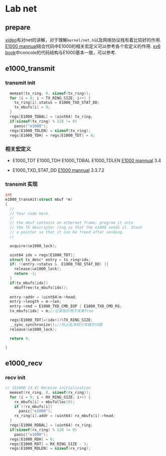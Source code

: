 # Lab net

## prepare

[video](https://www.bilibili.com/video/BV1QA411F7ij?p=20)有对net的讲解，对于理解```kernel/net.h```以及网络协议栈有着比较好的作用.
[E1000 mannual](https://pdos.csail.mit.edu/6.828/2021/readings/8254x_GBe_SDM.pdf)结合代码中E1000的相关宏定义可以参考各个宏定义的作用.
[xv6 book](https://pdos.csail.mit.edu/6.828/2021/xv6/book-riscv-rev2.pdf)中concole的代码结构与E1000基本一致，可以参考.

## e1000_transmit

### transmit init

```c
  memset(tx_ring, 0, sizeof(tx_ring));
  for (i = 0; i < TX_RING_SIZE; i++) {
    tx_ring[i].status = E1000_TXD_STAT_DD;
    tx_mbufs[i] = 0;
  }
  regs[E1000_TDBAL] = (uint64) tx_ring;
  if(sizeof(tx_ring) % 128 != 0)
    panic("e1000");
  regs[E1000_TDLEN] = sizeof(tx_ring);
  regs[E1000_TDH] = regs[E1000_TDT] = 0;
```

### 相关宏定义

* E1000_TDT E1000_TDH E1000_TDBAL E1000_TDLEN
[E1000 mannual](https://pdos.csail.mit.edu/6.828/2021/readings/8254x_GBe_SDM.pdf) 3.4

* E1000_TXD_STAT_DD
[E1000 mannual](https://pdos.csail.mit.edu/6.828/2021/readings/8254x_GBe_SDM.pdf) 3.3.7.2

### transmit 实现

```c
int
e1000_transmit(struct mbuf *m)
{
  //
  // Your code here.
  //
  // the mbuf contains an ethernet frame; program it into
  // the TX descriptor ring so that the e1000 sends it. Stash
  // a pointer so that it can be freed after sending.
  //

  acquire(&e1000_lock);

  uint64 idx = regs[E1000_TDT];
  struct tx_desc* entry = tx_ring+idx;
  if( !(entry->status &  E1000_TXD_STAT_DD) ){
    release(&e1000_lock);
    return -1;
  }
  if(tx_mbufs[idx])
    mbuffree(tx_mbufs[idx]);
  
  entry->addr = (uint64)m->head;
  entry->length = m->len;
  entry->cmd = E1000_TXD_CMD_EOP | E1000_TXD_CMD_RS;
  tx_mbufs[idx] = m;//记录指针用于未来free

  regs[E1000_TDT]=(idx+1)%TX_RING_SIZE;
  __sync_synchronize();//防止乱序执行导致的问题
  release(&e1000_lock);

  return 0;

}
```

## e1000_recv

### recv init

```c
// [E1000 14.4] Receive initialization
  memset(rx_ring, 0, sizeof(rx_ring));
  for (i = 0; i < RX_RING_SIZE; i++) {
    rx_mbufs[i] = mbufalloc(0);
    if (!rx_mbufs[i])
      panic("e1000");
    rx_ring[i].addr = (uint64) rx_mbufs[i]->head;
  }
  regs[E1000_RDBAL] = (uint64) rx_ring;
  if(sizeof(rx_ring) % 128 != 0)
    panic("e1000");
  regs[E1000_RDH] = 0;
  regs[E1000_RDT] = RX_RING_SIZE - 1;
  regs[E1000_RDLEN] = sizeof(rx_ring);
```